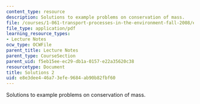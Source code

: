 ```yaml
---
content_type: resource
description: Solutions to example problems on conservation of mass.
file: /courses/1-061-transport-processes-in-the-environment-fall-2008/e8e3dee446a73efe9684ab90b82fbf60_solutions2.pdf
file_type: application/pdf
learning_resource_types:
- Lecture Notes
ocw_type: OCWFile
parent_title: Lecture Notes
parent_type: CourseSection
parent_uid: f5eb15ee-ec29-db1a-0157-e22a35620c38
resourcetype: Document
title: Solutions 2
uid: e8e3dee4-46a7-3efe-9684-ab90b82fbf60
---
```

Solutions to example problems on conservation of mass.

